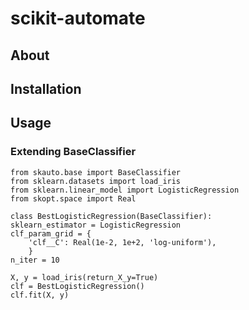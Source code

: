 # scikit-automate

## About

## Installation

## Usage

### Extending BaseClassifier

    from skauto.base import BaseClassifier
    from sklearn.datasets import load_iris
    from sklearn.linear_model import LogisticRegression
    from skopt.space import Real

    class BestLogisticRegression(BaseClassifier):
    sklearn_estimator = LogisticRegression
    clf_param_grid = {
        'clf__C': Real(1e-2, 1e+2, 'log-uniform'),
        }
    n_iter = 10

    X, y = load_iris(return_X_y=True)
    clf = BestLogisticRegression()
    clf.fit(X, y)
            
